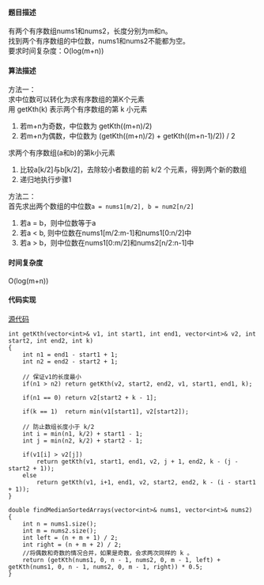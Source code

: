 #### 题目描述

有两个有序数组nums1和nums2，长度分别为m和n。   
找到两个有序数组的中位数，nums1和nums2不能都为空。  
要求时间复杂度：O(log(m+n)) 

#### 算法描述
方法一：  
求中位数可以转化为求有序数组的第K个元素  
用 getKth(k) 表示两个有序数组的第 k 小元素  

1. 若m+n为奇数，中位数为 getKth((m+n)/2)
2. 若m+n为偶数，中位数为 (getKth((m+n)/2) + getKth((m+n-1)/2)) / 2
  
求两个有序数组(a和b)的第k小元素  
1. 比较a[k/2]与b[k/2]，去除较小者数组的前 k/2 个元素，得到两个新的数组
2. 递归地执行步骤1  

方法二：  
首先求出两个数组的中位数`a = nums1[m/2], b = num2[n/2]`  
1. 若a = b，则中位数等于a
2. 若a < b, 则中位数在nums1[m/2:m-1]和nums1[0:n/2]中
3. 若a > b，则中位数在nums1[0:m/2]和nums2[n/2:n-1]中

#### 时间复杂度
O(log(m+n))

#### 代码实现

[源代码](/DivideAndConquer/median.cpp)

```
int getKth(vector<int>& v1, int start1, int end1, vector<int>& v2, int start2, int end2, int k)
{
	int n1 = end1 - start1 + 1;
	int n2 = end2 - start2 + 1;

	// 保证v1的长度最小
	if(n1 > n2)	return getKth(v2, start2, end2, v1, start1, end1, k);

	if(n1 == 0)	return v2[start2 + k - 1];

	if(k == 1)	return min(v1[start1], v2[start2]);

	// 防止数组长度小于 k/2
	int i = min(n1, k/2) + start1 - 1;
	int j = min(n2, k/2) + start2 - 1;

	if(v1[i] > v2[j])	
		return getKth(v1, start1, end1, v2, j + 1, end2, k - (j - start2 + 1));
	else	
		return getKth(v1, i+1, end1, v2, start2, end2, k - (i - start1 + 1));
}

double findMedianSortedArrays(vector<int>& nums1, vector<int>& nums2)
{
	int n = nums1.size();
    int m = nums2.size();
    int left = (n + m + 1) / 2;
    int right = (n + m + 2) / 2;
    //将偶数和奇数的情况合并，如果是奇数，会求两次同样的 k 。
    return (getKth(nums1, 0, n - 1, nums2, 0, m - 1, left) + getKth(nums1, 0, n - 1, nums2, 0, m - 1, right)) * 0.5; 
}
```